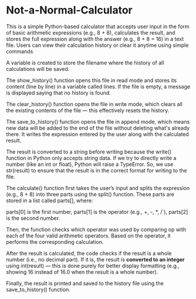 # Not-a-Normal-Calculator
This is a simple Python-based calculator that accepts user input in the form of basic arithmetic expressions (e.g., 8 + 8), calculates the result, and stores the full expression along with the answer (e.g., 8 + 8 = 16) in a text file. Users can view their calculation history or clear it anytime using simple commands

A variable is created to store the filename where the history of all calculations will be saved.

The show_history() function opens this file in read mode and stores its content (line by line) in a variable called lines. If the file is empty, a message is displayed saying that no history is found.

The clear_history() function opens the file in write mode, which clears all the existing contents of the file — this effectively resets the history.

The save_to_history() function opens the file in append mode, which means new data will be added to the end of the file without deleting what's already there. It writes the expression entered by the user along with the calculated result.

The result is converted to a string before writing because the write() function in Python only accepts string data. If we try to directly write a number (like an int or float), Python will raise a TypeError. So, we use str(result) to ensure that the result is in the correct format for writing to the file.

The calculate() function first takes the user’s input and splits the expression (e.g., 8 + 8) into three parts using the split() function. These parts are stored in a list called parts[], where:

parts[0] is the first number,
parts[1] is the operator (e.g., +, -, *, /`),
parts[2] is the second number.

Then, the function checks which operator was used by comparing op with each of the four valid arithmetic operators. Based on the operator, it performs the corresponding calculation.

After the result is calculated, the code checks if the result is a whole number (i.e., no decimal part). If it is, the result is **converted to an integer** using int(result) — this is done purely for better display formatting (e.g., showing 16 instead of 16.0 when the result is a whole number).

Finally, the result is printed and saved to the history file using the save_to_history() function.



